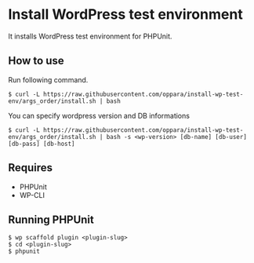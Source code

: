 # Install WordPress test environment

It installs WordPress test environment for PHPUnit.

## How to use

Run following command.

```
$ curl -L https://raw.githubusercontent.com/oppara/install-wp-test-env/args_order/install.sh | bash
```

You can specify wordpress version and DB informations 

```
$ curl -L https://raw.githubusercontent.com/oppara/install-wp-test-env/args_order/install.sh | bash -s <wp-version> [db-name] [db-user] [db-pass] [db-host] 
```

## Requires

* PHPUnit
* WP-CLI

## Running PHPUnit

```
$ wp scaffold plugin <plugin-slug>
$ cd <plugin-slug>
$ phpunit
```
